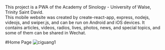 This project is a PWA of the Academy of Sinology - University of Walse, Trinity Saint David. <br/>
This mobile website was created by create-react-app, express, nodejs, videojs, and swiper.js, and can be run on Android and iOS devices. It contains articles, videos, radios, lives, photos, news, and special topics, and some of them can be shared in Wechat.<br/>

#Home Page 
![ciguang1](https://user-images.githubusercontent.com/22565449/59557725-356e9880-8faf-11e9-807b-00eb377ff330.jpg)

